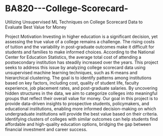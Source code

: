 # BA820---College-Scorecard-
Utilizing Unsupervised ML Techniques on College Scorecard Data to Evaluate Best Value for Money

Project Motivation 
Investing in higher education is a significant decision, yet assessing the true value of a college remains a challenge. The rising costs of tuition and the variability in post-graduate outcomes make it difficult for students and families to make informed choices. According to the National Center for Education Statistics, the average total cost of attending a postsecondary institution has steadily increased over the years.
This project seeks to address this issue by analyzing college scorecard data using unsupervised machine learning techniques, such as K-means and hierarchical clustering. The goal is to identify patterns among institutions based on key factors, including cost, quality of student life, faculty experience, job placement rates, and post-graduate salaries. By uncovering hidden structures in the data, we aim to categorize colleges into meaningful groups that reflect their overall value for money.
Our goal in this project is to provide data-driven insights to prospective students, policymakers, and educational institutions, enabling more informed decision-making on which undergraduate institutions will provide the best value based on their criteria. Identifying clusters of colleges with similar outcomes can help students find affordable and high-quality education options, bridging the gap between financial investment and career success.
